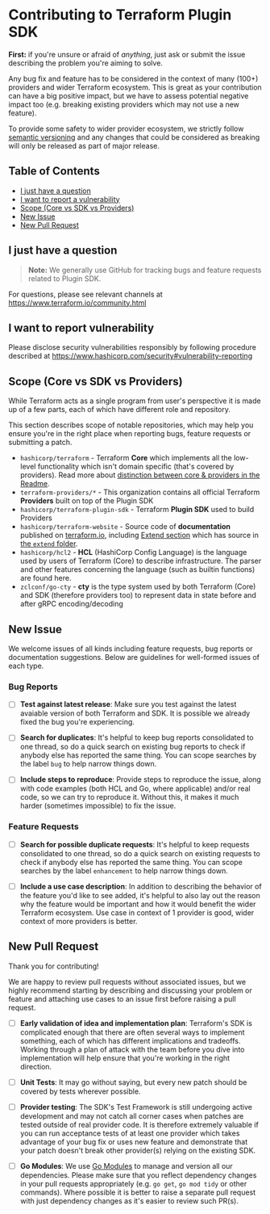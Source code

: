# Contributing to Terraform Plugin SDK

**First:** if you're unsure or afraid of _anything_, just ask
or submit the issue describing the problem you're aiming to solve.

Any bug fix and feature has to be considered in the context
of many (100+) providers and wider Terraform ecosystem.
This is great as your contribution can have a big positive impact,
but we have to assess potential negative impact too (e.g. breaking
existing providers which may not use a new feature).

To provide some safety to wider provider ecosystem, we strictly follow
[semantic versioning](https://semver.org/) and any changes that could be
considered as breaking will only be released as part of major release.

## Table of Contents

 - [I just have a question](#i-just-have-a-question)
 - [I want to report a vulnerability](#i-want-to-report-vulnerability)
 - [Scope (Core vs SDK vs Providers)](#scope-core-vs-sdk-vs-providers)
 - [New Issue](#new-issue)
 - [New Pull Request](#new-pull-request)

## I just have a question

> **Note:** We generally use GitHub for tracking bugs and feature requests related to Plugin SDK.

For questions, please see relevant channels at https://www.terraform.io/community.html

## I want to report vulnerability

Please disclose security vulnerabilities responsibly by following procedure
described at https://www.hashicorp.com/security#vulnerability-reporting

## Scope (Core vs SDK vs Providers)

While Terraform acts as a single program from user's perspective
it is made up of a few parts, each of which have different role and repository.

This section describes scope of notable repositories, which may help you
ensure you're in the right place when reporting bugs, feature requests
or submitting a patch.

 - `hashicorp/terraform` - Terraform **Core** which implements all the low-level functionality which isn't domain specific (that's covered by providers). Read more about [distinction between core & providers in the Readme](https://github.com/hashicorp/terraform-plugin-sdk/blob/master/README.md#scope-providers-vs-core).
 - `terraform-providers/*` - This organization contains all official Terraform **Providers** built on top of the Plugin SDK
 - `hashicorp/terraform-plugin-sdk` - Terraform **Plugin SDK** used to build Providers
 - `hashicorp/terraform-website` - Source code of **documentation** published on [terraform.io](https://www.terraform.io), including [Extend section](https://www.terraform.io/docs/extend/index.html) which has source in [the `extend` folder](https://github.com/hashicorp/terraform-website/tree/master/content/source/docs/extend).
 - `hashicorp/hcl2` - **HCL** (HashiCorp Config Language) is the language used by users of Terraform (Core) to describe infrastructure. The parser and other features concerning the language (such as builtin functions) are found here.
 - `zclconf/go-cty` - **cty** is the type system used by both Terraform (Core) and SDK (therefore providers too) to represent data in state before and after gRPC encoding/decoding

## New Issue

We welcome issues of all kinds including feature requests, bug reports or documentation suggestions. Below are guidelines for well-formed issues of each type.

### Bug Reports

 - [ ] **Test against latest release**: Make sure you test against the latest avaiable version of both Terraform and SDK.
It is possible we already fixed the bug you're experiencing.

 - [ ] **Search for duplicates**: It's helpful to keep bug reports consolidated to one thread, so do a quick search on existing bug reports to check if anybody else has reported the same thing. You can scope searches by the label `bug` to help narrow things down.

 - [ ] **Include steps to reproduce**: Provide steps to reproduce the issue, along with code examples (both HCL and Go, where applicable) and/or real code, so we can try to reproduce it. Without this, it makes it much harder (sometimes impossible) to fix the issue.

### Feature Requests

 - [ ] **Search for possible duplicate requests**: It's helpful to keep requests consolidated to one thread, so do a quick search on existing requests to check if anybody else has reported the same thing. You can scope searches by the label `enhancement` to help narrow things down.

 - [ ] **Include a use case description**: In addition to describing the behavior of the feature you'd like to see added, it's helpful to also lay out the reason why the feature would be important and how it would benefit the wider Terraform ecosystem. Use case in context of 1 provider is good, wider context of more providers is better.

## New Pull Request

Thank you for contributing!

We are happy to review pull requests without associated issues,
but we highly recommend starting by describing and discussing
your problem or feature and attaching use cases to an issue first
before raising a pull request.

- [ ] **Early validation of idea and implementation plan**: Terraform's SDK is complicated enough that there are often several ways to implement something, each of which has different implications and tradeoffs. Working through a plan of attack with the team before you dive into implementation will help ensure that you're working in the right direction.

- [ ] **Unit Tests**: It may go without saying, but every new patch should be covered by tests wherever possible.

- [ ] **Provider testing**: The SDK's Test Framework is still undergoing active development and may not catch all corner cases when patches are tested outside of real provider code. It is therefore extremely valuable if you can run acceptance tests of at least one provider which takes advantage of your bug fix or uses new feature and demonstrate that your patch doesn't break other provider(s) relying on the existing SDK.

- [ ] **Go Modules**: We use [Go Modules](https://github.com/golang/go/wiki/Modules) to manage and version all our dependencies. Please make sure that you reflect dependency changes in your pull requests appropriately (e.g. `go get`, `go mod tidy` or other commands). Where possible it is better to raise a separate pull request with just dependency changes as it's easier to review such PR(s).
